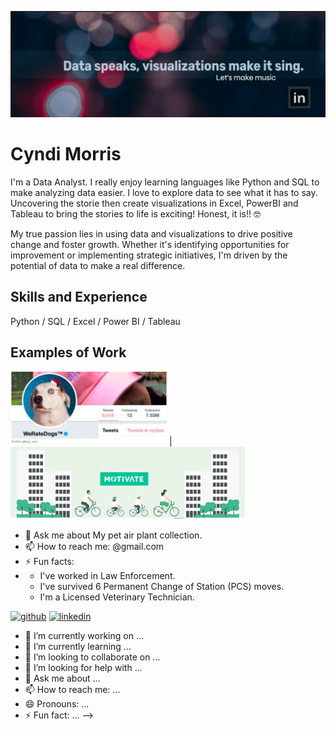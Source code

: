 
[LinkedIn]: https://www.linkedin.com/in/cyndimorris/
[![LinkedIn](https://github.com/CyndiMorris/assets/blob/main/ProfileBanner.png)][LinkedIn]  
# Cyndi Morris  
I'm a Data Analyst. I really enjoy learning languages like Python and SQL to make analyzing data easier. I love to explore data to see what it has to say. Uncovering the storie then create visualizations in Excel, PowerBI and Tableau to bring the stories to life is exciting! Honest, it is!! 🤓  

My true passion lies in using data and visualizations to drive positive change and foster growth. Whether it's identifying opportunities for improvement or implementing strategic initiatives, I'm driven by the potential of data to make a real difference.

## Skills and Experience  
Python / SQL / Excel / Power BI / Tableau  

## Examples of Work  
[<img src="https://github.com/CyndiMorris/assets/blob/main/weratedogspic.png" alt="WeRateDogs Analytics Project" style="width:250px">](https://github.com/TrowWay/AnalyticsPortfolio/blob/main/WeRateDogs.ipynb) | 
[<img src="https://github.com/CyndiMorris/assets/blob/main/Motivate_banner_New.png" alt="Bike_Rental_Project" style="width:375px">](https://github.com/CyndiMorris/AnalyticsProjects/blob/main/MotivateBikeShare/README_BikeShare.md)



- 💬 Ask me about My pet air plant collection. 
- 📫 How to reach me: @gmail.com 
- ⚡ Fun facts:
- * I've worked in Law Enforcement.
  * I've survived 6 Permanent Change of Station (PCS) moves.
  * I'm a Licensed Veterinary Technician.


[<img src='https://cdn.jsdelivr.net/npm/simple-icons@3.0.1/icons/github.svg' alt='github' height='40'>](https://github.com/trowway)  [<img src='https://cdn.jsdelivr.net/npm/simple-icons@3.0.1/icons/linkedin.svg' alt='linkedin' height='40'>](https://www.linkedin.com/in/cyndimorris/)  


- 🔭 I’m currently working on ...
- 🌱 I’m currently learning ...
- 👯 I’m looking to collaborate on ...
- 🤔 I’m looking for help with ...
- 💬 Ask me about ...
- 📫 How to reach me: ...
- 😄 Pronouns: ...
- ⚡ Fun fact: ...
-->
